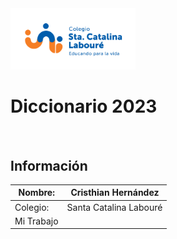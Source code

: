 <img width="200px" src="./img/LogoSCL-01.png" alt="">

# Diccionario 2023

<img width="35%" src="https://play-lh.googleusercontent.com/RslBy1o2NEBYUdRjQtUqLbN-ZM2hpks1mHPMiHMrpAuLqxeBPcFSAjo65nQHbTA53YYn" alt="">

## Información

| Nombre: | Cristhian Hernández |
|---------| ------------------- |
| Colegio: | Santa Catalina Labouré |
| Mi Trabajo | 

